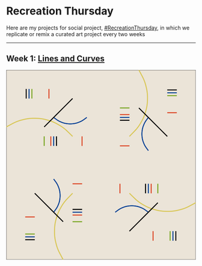 # Recreation Thursday


Here are my projects for social project, [#RecreationThursday](https://github.com/sharlagelfand/RecreationThursday), in which we replicate or remix a curated art project every two weeks

***
## Week 1: [Lines and Curves](https://github.com/jakelawlor/RecreationThursday/blob/master/Week%201/RecreationThursday_1.R)


<img src="https://github.com/jakelawlor/RecreationThursday/blob/master/Week%201/curves.gif"  width=550/>
